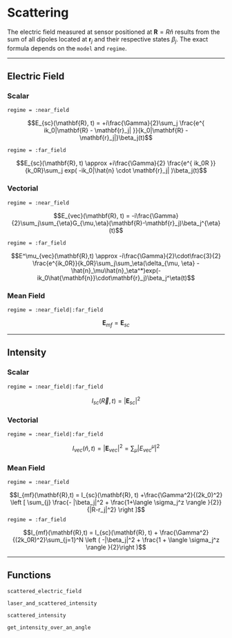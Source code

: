 # Scattering

The electric field measured at sensor positioned at $\mathbf{R} = R\hat{n}$ results from the sum of all  dipoles located at $\mathbf{r}_j$ and their respective states $\beta_j$. The exact formula depends on the `model` and `regime`.

---

## Electric Field

### Scalar
`regime = :near_field`

$$E_{sc}(\mathbf{R}, t) = +i\frac{\Gamma}{2}\sum_j \frac{e^{ ik_0|\mathbf{R} - \mathbf{r}_j| }}{k_0|\mathbf{R} - \mathbf{r}_j|}\beta_j(t)$$

`regime = :far_field`

$$E_{sc}(\mathbf{R}, t) \approx +i\frac{\Gamma}{2} \frac{e^{ ik_0R }}{k_0R}\sum_j exp( -ik_0|\hat{n} \cdot \mathbf{r}_j| )\beta_j(t)$$

### Vectorial
`regime = :near_field`

$$E_{vec}(\mathbf{R}, t) = -i\frac{\Gamma}{2}\sum_j\sum_{\eta}G_{\mu,\eta}(\mathbf{R}-\mathbf{r}_j)\beta_j^{\eta}(t)$$

`regime = :far_field`

$$E^\mu_{vec}(\mathbf{R},t) \approx -i\frac{\Gamma}{2}\cdot\frac{3}{2} \frac{e^{ik_0R}}{k_0R}\sum_j\sum_\eta(\delta_{\mu, \eta} - \hat{n}_\mu\hat{n}_\eta^*)exp(-ik_0\hat{\mathbf{n}}\cdot\mathbf{r}_j)\beta_j^\eta(t)$$


### Mean Field
`regime = :near_field|:far_field`

$$\mathbf{E}_{mf} = \mathbf{E}_{sc}$$

---

## Intensity

### Scalar
`regime = :near_field|:far_field`

$$I_{sc}(\vec{R},t) = |\mathbf{E}_{sc}|^2$$

### Vectorial
`regime = :near_field|:far_field`

$$I_{vec}(\hat{n},t) = |\mathbf{E}_{vec}|^2 = \sum_\mu|E^\mu_{vec}|^2$$

### Mean Field
`regime = :near_field`

$$I_{mf}(\mathbf{R},t) = I_{sc}(\mathbf{R}, t)
+\frac{\Gamma^2}{(2k_0)^2} \left [  \sum_{j} \frac{- |\beta_j|^2    + \frac{1+\langle \sigma_j^z \rangle }{2}}{|R-r_j|^2} \right ]$$
`regime = :far_field`

$$I_{mf}(\mathbf{R},t) = I_{sc}(\mathbf{R}, t) + \frac{\Gamma^2}{(2k_0R)^2}\sum_{j=1}^N \left ( -|\beta_j|^2 + \frac{1 + \langle \sigma_j^z \rangle }{2}\right )$$

---

## Functions

```@docs
scattered_electric_field
```

```@docs
laser_and_scattered_intensity
```

```@docs
scattered_intensity
```

```@docs
get_intensity_over_an_angle
```
